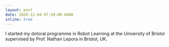 ```yaml
---
layout: post
date: 2020-12-04 07:59:00-0400
inline: true
---
```

<!-- A simple inline announcement with Markdown emoji! :sparkles: :smile: -->
I started my dotoral programme in Robot Learning at the University of Bristol supervised by Prof. Nathan Lepora in Bristol, UK.